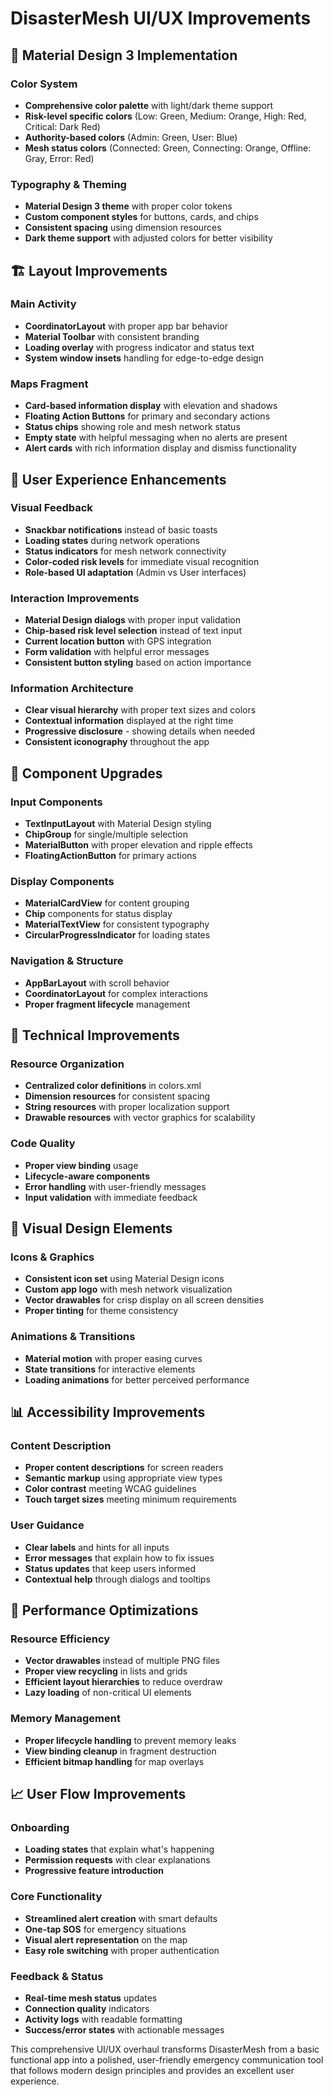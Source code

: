 # DisasterMesh UI/UX Improvements

## 🎨 **Material Design 3 Implementation**

### Color System
- **Comprehensive color palette** with light/dark theme support
- **Risk-level specific colors** (Low: Green, Medium: Orange, High: Red, Critical: Dark Red)
- **Authority-based colors** (Admin: Green, User: Blue)
- **Mesh status colors** (Connected: Green, Connecting: Orange, Offline: Gray, Error: Red)

### Typography & Theming
- **Material Design 3 theme** with proper color tokens
- **Custom component styles** for buttons, cards, and chips
- **Consistent spacing** using dimension resources
- **Dark theme support** with adjusted colors for better visibility

## 🏗️ **Layout Improvements**

### Main Activity
- **CoordinatorLayout** with proper app bar behavior
- **Material Toolbar** with consistent branding
- **Loading overlay** with progress indicator and status text
- **System window insets** handling for edge-to-edge design

### Maps Fragment
- **Card-based information display** with elevation and shadows
- **Floating Action Buttons** for primary and secondary actions
- **Status chips** showing role and mesh network status
- **Empty state** with helpful messaging when no alerts are present
- **Alert cards** with rich information display and dismiss functionality

## 🎯 **User Experience Enhancements**

### Visual Feedback
- **Snackbar notifications** instead of basic toasts
- **Loading states** during network operations
- **Status indicators** for mesh network connectivity
- **Color-coded risk levels** for immediate visual recognition
- **Role-based UI adaptation** (Admin vs User interfaces)

### Interaction Improvements
- **Material Design dialogs** with proper input validation
- **Chip-based risk level selection** instead of text input
- **Current location button** with GPS integration
- **Form validation** with helpful error messages
- **Consistent button styling** based on action importance

### Information Architecture
- **Clear visual hierarchy** with proper text sizes and colors
- **Contextual information** displayed at the right time
- **Progressive disclosure** - showing details when needed
- **Consistent iconography** throughout the app

## 📱 **Component Upgrades**

### Input Components
- **TextInputLayout** with Material Design styling
- **ChipGroup** for single/multiple selection
- **MaterialButton** with proper elevation and ripple effects
- **FloatingActionButton** for primary actions

### Display Components
- **MaterialCardView** for content grouping
- **Chip** components for status display
- **MaterialTextView** for consistent typography
- **CircularProgressIndicator** for loading states

### Navigation & Structure
- **AppBarLayout** with scroll behavior
- **CoordinatorLayout** for complex interactions
- **Proper fragment lifecycle** management

## 🔧 **Technical Improvements**

### Resource Organization
- **Centralized color definitions** in colors.xml
- **Dimension resources** for consistent spacing
- **String resources** with proper localization support
- **Drawable resources** with vector graphics for scalability

### Code Quality
- **Proper view binding** usage
- **Lifecycle-aware components**
- **Error handling** with user-friendly messages
- **Input validation** with immediate feedback

## 🎨 **Visual Design Elements**

### Icons & Graphics
- **Consistent icon set** using Material Design icons
- **Custom app logo** with mesh network visualization
- **Vector drawables** for crisp display on all screen densities
- **Proper tinting** for theme consistency

### Animations & Transitions
- **Material motion** with proper easing curves
- **State transitions** for interactive elements
- **Loading animations** for better perceived performance

## 📊 **Accessibility Improvements**

### Content Description
- **Proper content descriptions** for screen readers
- **Semantic markup** using appropriate view types
- **Color contrast** meeting WCAG guidelines
- **Touch target sizes** meeting minimum requirements

### User Guidance
- **Clear labels** and hints for all inputs
- **Error messages** that explain how to fix issues
- **Status updates** that keep users informed
- **Contextual help** through dialogs and tooltips

## 🚀 **Performance Optimizations**

### Resource Efficiency
- **Vector drawables** instead of multiple PNG files
- **Proper view recycling** in lists and grids
- **Efficient layout hierarchies** to reduce overdraw
- **Lazy loading** of non-critical UI elements

### Memory Management
- **Proper lifecycle handling** to prevent memory leaks
- **View binding cleanup** in fragment destruction
- **Efficient bitmap handling** for map overlays

## 📈 **User Flow Improvements**

### Onboarding
- **Loading states** that explain what's happening
- **Permission requests** with clear explanations
- **Progressive feature introduction**

### Core Functionality
- **Streamlined alert creation** with smart defaults
- **One-tap SOS** for emergency situations
- **Visual alert representation** on the map
- **Easy role switching** with proper authentication

### Feedback & Status
- **Real-time mesh status** updates
- **Connection quality** indicators
- **Activity logs** with readable formatting
- **Success/error states** with actionable messages

This comprehensive UI/UX overhaul transforms DisasterMesh from a basic functional app into a polished, user-friendly emergency communication tool that follows modern design principles and provides an excellent user experience.
